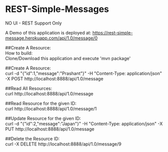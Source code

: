 # REST-Simple-Messages
NO UI - REST Support Only <br/>

A Demo of this application is deployed at: 
https://rest-simple-message.herokuapp.com/api/1.0/message/0 <br/>

##Create A Resource:<br/>
How to build:<br/>
Clone/Download this application and execute 'mvn package'

##Create A Resource:<br/>
curl -d "{\"id\":1,\"message\":\"Prashant\"}" -H "Content-Type: application/json" -X POST http://localhost:8888/api/1.0/message

##Read All Resources:<br/>
curl http://localhost:8888/api/1.0/message

##Read Resource for the given ID: <br/>
curl http://localhost:8888/api/1.0/message/1

##Update Resource for the given ID: <br/>
curl -d "{\"id\":2,\"message\":\"Japan\"}" -H "Content-Type: application/json" -X PUT http://localhost:8888/api/1.0/message

##Delete the Resource ID: <br/>
curl -X DELETE http://localhost:8888/api/1.0/message/9
